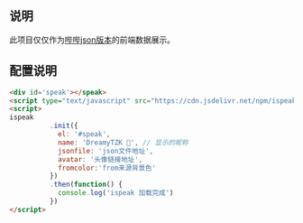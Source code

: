 ## 说明

此项目仅仅作为[哔哔json版本](https://immmmm.com/bb-talks-json/)的前端数据展示。

## 配置说明

```markdown
<div id='speak'></speak>
<script type="text/javascript" src="https://cdn.jsdelivr.net/npm/ispeak-bbtalk/ispeak.min.js" charset="utf-8" ></script>
<script>
ispeak
          .init({
            el: '#speak',
            name: 'DreamyTZK 🦄', // 显示的昵称
            jsonfile: 'json文件地址',
            avatar: '头像链接地址',
            fromcolor:'from来源背景色'
          })
          .then(function() {
            console.log('ispeak 加载完成')
          })
</script>
```

